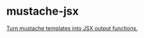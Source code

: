 # mustache-jsx
[Turn mustache templates into JSX output functions.](https://mustache-jsx.netlify.app/)
